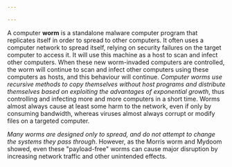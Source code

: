```yaml
---

---
```

A computer **worm** is a standalone malware computer program that replicates itself in order to spread to other computers. It often uses a computer network to spread itself, relying on security failures on the target computer to access it. It will use this machine as a host to scan and infect other computers. When these new worm-invaded computers are controlled, the worm will continue to scan and infect other computers using these computers as hosts, and this behaviour will continue. *Computer worms use recursive methods to copy themselves without host programs and distribute themselves based on exploiting the advantages of exponential growth*, thus controlling and infecting more and more computers in a short time. Worms almost always cause at least some harm to the network, even if only by consuming bandwidth, whereas viruses almost always corrupt or modify files on a targeted computer.

*Many worms are designed only to spread, and do not attempt to change the systems they pass through*. However, as the Morris worm and Mydoom showed, even these "payload-free" worms can cause major disruption by increasing network traffic and other unintended effects. 